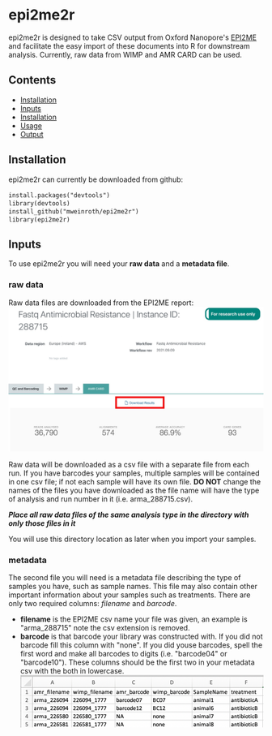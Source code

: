 # epi2me2r

epi2me2r is designed to take CSV output from Oxford Nanopore's [EPI2ME](https://epi2me.nanoporetech.com/) and facilitate the easy import of these documents into R for downstream analysis. Currently, raw data from WIMP and AMR CARD can be used. 

## Contents
- [Installation](#Installation)
- [Inputs](#Inputs)
- [Installation](#installation)
- [Usage](#usage)
- [Output](#output)


## Installation
epi2me2r can currently be downloaded from github:
```
install.packages("devtools") 
library(devtools) 
install_github("mweinroth/epi2me2r") 
library(epi2me2r)
```

## Inputs
To use epi2me2r you will need your **raw data** and a **metadata file**. 

### raw data 
Raw data files are downloaded from the EPI2ME report:
![](https://github.com/mweinroth/epi2me2r/blob/master/screenshots.for.github/epi2me.download.report.jpg?raw=true)

Raw data will be downloaded as a csv file with a separate file from each run. If you have barcodes your samples, multiple samples will be contained in one csv file; if not each sample will have its own file. **DO NOT** change the names of the files you have downloaded as the file name will have the type of analysis and run number in it (i.e. arma_288715.csv). 

**_Place all raw data files of the same analysis type in the directory with only those files in it_**

You will use this directory location as later when you import your samples. 

### metadata
The second file you will need is a metadata file describing the type of samples you have, such as sample names. This file may also contain other important information about your samples such as treatments. There are only two required columns: _filename_ and _barcode_. 
- **filename** is the EPI2ME csv name your file was given, an example is "arma_288715" note the csv extension is removed. 
- **barcode** is that barcode your library was constructed with. If you did not barcode fill this column with "none". If you did youse barcodes, spell the first word and make all barcodes to digits (i.e. "barcode04" or "barcode10"). 
These columns should be the first two in your metadata csv with the both in lowercase. 
![](https://github.com/mweinroth/epi2me2r/blob/master/screenshots.for.github/metadata.jpg)
